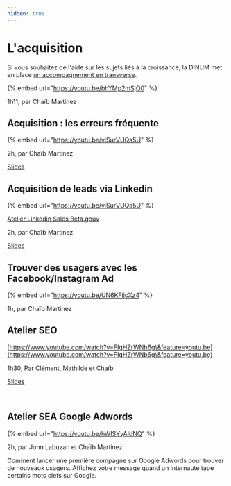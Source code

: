 ```yaml
---
hidden: true
---
```


# L'acquisition

Si vous souhaitez de l'aide sur les sujets liés à la croissance, la DINUM met en place [un accompagnement en transverse](../../../../../solliciter-et-contribuer-a-la-communaute/je-sollicite-de-laide-transverse/growth-hacking-acquisition.md).

{% embed url="https://youtu.be/bhYMp2mSjO0" %}

1h11, par Chaïb Martinez

## Acquisition : les erreurs fréquente <a href="#acquisition-les-erreurs-frequente" id="acquisition-les-erreurs-frequente"></a>

{% embed url="https://youtu.be/viSurVUQa5U" %}

2h, par Chaïb Martinez

​[Slides](https://www.evernote.com/l/AslvEJrJC7tNQauNJhmMs6bszDTR3VHwn7c)​

## Acquisition de leads via Linkedin <a href="#acquisition-de-leads-via-linkedin" id="acquisition-de-leads-via-linkedin"></a>

{% embed url="https://youtu.be/viSurVUQa5U" %}

[Atelier Linkedin Sales Beta.gouv](https://www.youtube.com/watch?v=eVAtRuVcAFI\&feature=youtu.be)

2h, par Chaïb Martinez

​[Slides](https://pad.incubateur.net/K3gKaBJXSEaImJQVuIY42w)​

## Trouver des usagers avec les Facebook/Instagram Ad <a href="#trouver-des-usagers-avec-les-facebook-instagram-a-d" id="trouver-des-usagers-avec-les-facebook-instagram-a-d"></a>

{% embed url="https://youtu.be/UN6KFijcXz4" %}

1h, par Chaïb Martinez

## Atelier SEO <a href="#atelier-seo" id="atelier-seo"></a>

[https://www.youtube.com/watch?v=FIgHZrWNb6g\&feature=youtu.be](https://www.youtube.com/watch?v=FIgHZrWNb6g\&feature=youtu.be)​

1h30, Par Clément, Mathilde et Chaïb

​[Slides](https://docs.google.com/presentation/d/1Z7simVATAxPVsRe9a1V9Fuse2ts4cbV5sTeszxl8anw/edit?usp=sharing)​

​

## Atelier SEA Google Adwords <a href="#atelier-sea-google-adwords" id="atelier-sea-google-adwords"></a>

{% embed url="https://youtu.be/hWISYyAIdNQ" %}

2h, par John Labuzan et Chaïb Martinez

Comment lancer une première compagne sur Google Adwords pour trouver de nouveaux usagers. Affichez votre message quand un internaute tape certains mots clefs sur Google.
